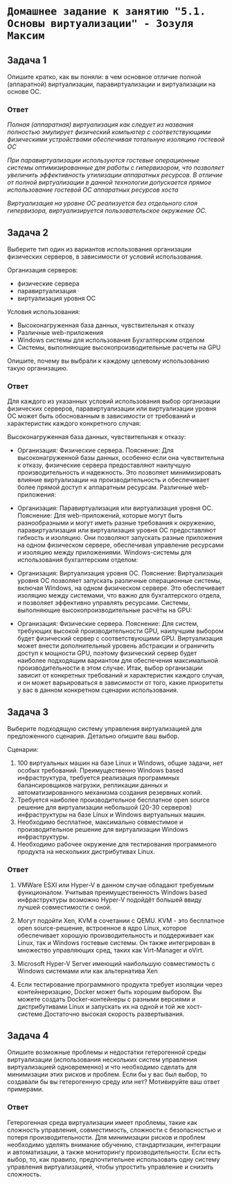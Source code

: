 # `Домашнее задание к занятию "5.1. Основы виртуализации" - Зозуля Максим`

## Задача 1

Опишите кратко, как вы поняли: в чем основное отличие полной (аппаратной) виртуализации, паравиртуализации и виртуализации на основе ОС.

### Ответ

*Полная (аппаратная) виртуализация как следует из названия полностью эмулирует физический компьютер с соответствующими физическими устройствами обеспечивая тотальную изоляцию гостевой ОС*

*При паравиртуализации используются гостевые операционные системы оптимизированные для работы с гипервизором, что позволяет увеличить эффективность утилизации аппаратных ресурсов. В отличие от полной виртуализации в данной технологии допускается прямое использование гостевой ОС аппаратных ресурсов хоста*

*Виртуализация на уровне ОС реализуется без отдельного слоя гипервизора, виртуализируется пользовательское окружение ОС.*

## Задача 2

Выберите тип один из вариантов использования организации физических серверов, в зависимости от условий использования.

Организация серверов:
- физические сервера
- паравиртуализация
- виртуализация уровня ОС

Условия использования:

- Высоконагруженная база данных, чувствительная к отказу
- Различные web-приложения
- Windows системы для использования Бухгалтерским отделом 
- Системы, выполняющие высокопроизводительные расчеты на GPU

Опишите, почему вы выбрали к каждому целевому использованию такую организацию.

### Ответ

Для каждого из указанных условий использования выбор организации физических серверов, паравиртуализации или виртуализации уровня ОС может быть обоснованным в зависимости от требований и характеристик каждого конкретного случая:

Высоконагруженная база данных, чувствительная к отказу:

- Организация: Физические сервера.
Пояснение: Для высоконагруженной базы данных, особенно если она чувствительна к отказу, физические сервера предоставляют наилучшую производительность и надежность. Это позволяет минимизировать влияние виртуализации на производительность и обеспечивает более прямой доступ к аппаратным ресурсам.
Различные web-приложения:

- Организация: Паравиртуализация или виртуализация уровня ОС.
Пояснение: Для web-приложений, которые могут быть разнообразными и могут иметь разные требования к окружению, паравиртуализация или виртуализация уровня ОС предоставляют гибкость и изоляцию. Они позволяют запускать разные приложения на одном физическом сервере, обеспечивая управление ресурсами и изоляцию между приложениями.
Windows-системы для использования бухгалтерским отделом:

- Организация: Виртуализация уровня ОС.
Пояснение: Виртуализация уровня ОС позволяет запускать различные операционные системы, включая Windows, на одном физическом сервере. Это обеспечивает изоляцию между системами, что важно для бухгалтерского отдела, и позволяет эффективно управлять ресурсами.
Системы, выполняющие высокопроизводительные расчёты на GPU:

- Организация: Физические сервера.
Пояснение: Для систем, требующих высокой производительности GPU, наилучшим выбором будет физический сервер с соответствующими GPU. Виртуализация может внести дополнительный уровень абстракции и ограничить доступ к мощности GPU, поэтому физический сервер будет наиболее подходящим вариантом для обеспечения максимальной производительности в этом случае.
Итак, выбор организации зависит от конкретных требований и характеристик каждого случая, и он может варьироваться в зависимости от того, какие приоритеты у вас в данном конкретном сценарии использования.
## Задача 3

Выберите подходящую систему управления виртуализацией для предложенного сценария. Детально опишите ваш выбор.

Сценарии:

1. 100 виртуальных машин на базе Linux и Windows, общие задачи, нет особых требований. Преимущественно Windows based инфраструктура, требуется реализация программных балансировщиков нагрузки, репликации данных и автоматизированного механизма создания резервных копий.
2. Требуется наиболее производительное бесплатное open source решение для виртуализации небольшой (20-30 серверов) инфраструктуры на базе Linux и Windows виртуальных машин.
3. Необходимо бесплатное, максимально совместимое и производительное решение для виртуализации Windows инфраструктуры.
4. Необходимо рабочее окружение для тестирования программного продукта на нескольких дистрибутивах Linux.

### Ответ

1. VMWare ESXI или Hyper-V в данном случае обладают требуемым функционалом. Учитывая преимущественность Windows based инфраструктуры возможно Hyper-V подойдёт большей ввиду лучшей совместимости с оной.

2. Могут подойти Xen, KVM  в сочетании с QEMU. KVM - это бесплатное open source-решение, встроенное в ядро Linux, которое обеспечивает хорошую производительность и поддерживает как Linux, так и Windows гостевые системы. Он также интегрирован в множество управляющих сред, таких как Virt-Manager и oVirt.

3. Microsoft Hyper-V Server имеющий наибольшую совместимость с Windows системами или как альтернатива Xen

4. Если тестирование программного продукта требует изоляции через контейнеризацию, Docker может быть хорошим выбором. Вы можете создать Docker-контейнеры с разными версиями и дистрибутивами Linux и запускать их на одной и той же хост-системе.Достаточно высокая скорость развертывания.

## Задача 4

Опишите возможные проблемы и недостатки гетерогенной среды виртуализации (использования нескольких систем управления виртуализацией одновременно) и что необходимо сделать для минимизации этих рисков и проблем. Если бы у вас был выбор, то создавали бы вы гетерогенную среду или нет? Мотивируйте ваш ответ примерами.

### Ответ

Гетерогенная среда виртуализации имеет проблемы, такие как сложность управления, совместимость, сложности с безопасностью и потеря производительности. Для минимизации рисков и проблем необходимо уделять внимание обучению, стандартизации, интеграции и автоматизации, а также мониторингу производительности. Если есть выбор, то, как правило, предпочтительнее использовать одну систему управления виртуализацией, чтобы упростить управление и снизить сложность.
